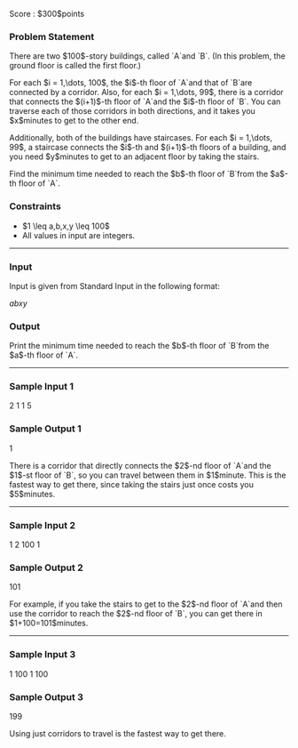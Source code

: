 
<div>

<span>

<span>

<p>
Score : $300$points
</p>

<div>

<section>

### **Problem Statement**

<p>
There are two $100$-story buildings, called `A`and `B`. (In this problem, the ground floor is called the first floor.)
</p>

<p>
For each $i = 1,\dots, 100$, the $i$-th floor of `A`and that of `B`are connected by a corridor.
Also, for each $i = 1,\dots, 99$, there is a corridor that connects the $(i+1)$-th floor of `A`and the $i$-th floor of `B`.
You can traverse each of those corridors in both directions, and it takes you $x$minutes to get to the other end.
</p>

<p>
Additionally, both of the buildings have staircases. For each $i = 1,\dots, 99$, a staircase connects the $i$-th and $(i+1)$-th floors of a building, and you need $y$minutes to get to an adjacent floor by taking the stairs.
</p>

<p>
Find the minimum time needed to reach the $b$-th floor of `B`from the $a$-th floor of `A`.
</p>

</section>

</div>

<div>

<section>

### **Constraints**

<ul>

<li>
$1 \leq a,b,x,y \leq 100$
</li>

<li>
All values in input are integers.
</li>

</ul>

</section>

</div>

---

<div>

<div>

<section>

### **Input**

<p>
Input is given from Standard Input in the following format:
</p>

<div>

$a$$b$$x$$y$
</div>

</section>

</div>

<div>

<section>

### **Output**

<p>
Print the minimum time needed to reach the $b$-th floor of `B`from the $a$-th floor of `A`.
</p>

</section>

</div>

</div>

---

<div>

<section>

### **Sample Input 1**

<div>

2 1 1 5

</div>

</section>

</div>

<div>

<section>

### **Sample Output 1**

<div>

1

</div>

<p>
There is a corridor that directly connects the $2$-nd floor of `A`and the $1$-st floor of `B`, so you can travel between them in $1$minute.
This is the fastest way to get there, since taking the stairs just once costs you $5$minutes.
</p>

</section>

</div>

---

<div>

<section>

### **Sample Input 2**

<div>

1 2 100 1

</div>

</section>

</div>

<div>

<section>

### **Sample Output 2**

<div>

101

</div>

<p>
For example, if you take the stairs to get to the $2$-nd floor of `A`and then use the corridor to reach the $2$-nd floor of `B`, you can get there in $1+100=101$minutes.
</p>

</section>

</div>

---

<div>

<section>

### **Sample Input 3**

<div>

1 100 1 100

</div>

</section>

</div>

<div>

<section>

### **Sample Output 3**

<div>

199

</div>

<p>
Using just corridors to travel is the fastest way to get there.
</p>

</section>

</div>

</span>

</span>

</div>
